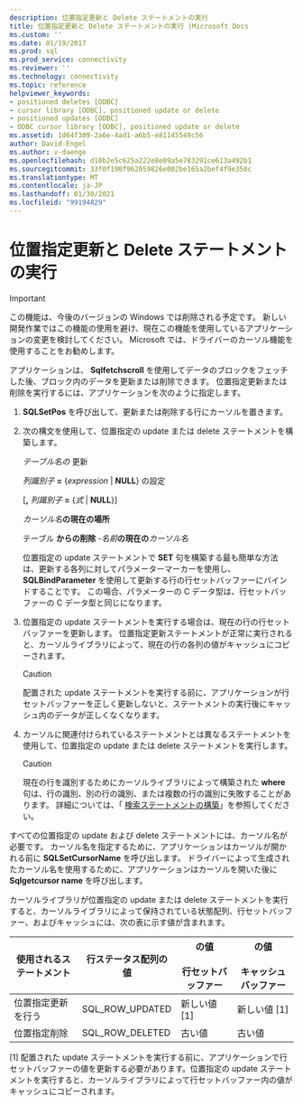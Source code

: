 ```yaml
---
description: 位置指定更新と Delete ステートメントの実行
title: 位置指定更新と Delete ステートメントの実行 |Microsoft Docs
ms.custom: ''
ms.date: 01/19/2017
ms.prod: sql
ms.prod_service: connectivity
ms.reviewer: ''
ms.technology: connectivity
ms.topic: reference
helpviewer_keywords:
- positioned deletes [ODBC]
- cursor library [ODBC], positioned update or delete
- positioned updates [ODBC]
- ODBC cursor library [ODBC], positioned update or delete
ms.assetid: 1d64f309-2a6e-4ad1-a6b5-e81145549c56
author: David-Engel
ms.author: v-daenge
ms.openlocfilehash: d10b2e5c625a222e8e09a5e783291ce613a492b1
ms.sourcegitcommit: 33f0f190f962059826e002be165a2bef4f9e350c
ms.translationtype: MT
ms.contentlocale: ja-JP
ms.lasthandoff: 01/30/2021
ms.locfileid: "99194829"
---
```

# <a name="executing-positioned-update-and-delete-statements"></a>位置指定更新と Delete ステートメントの実行
> [!IMPORTANT]  
>  この機能は、今後のバージョンの Windows では削除される予定です。 新しい開発作業ではこの機能の使用を避け、現在この機能を使用しているアプリケーションの変更を検討してください。 Microsoft では、ドライバーのカーソル機能を使用することをお勧めします。  
  
 アプリケーションは、 **Sqlfetchscroll** を使用してデータのブロックをフェッチした後、ブロック内のデータを更新または削除できます。 位置指定更新または削除を実行するには、アプリケーションを次のように指定します。  
  
1.  **SQLSetPos** を呼び出して、更新または削除する行にカーソルを置きます。  
  
2.  次の構文を使用して、位置指定の update または delete ステートメントを構築します。  
  
      *テーブル名の* 更新  
  
      *列識別子* **=** {*expression* &#124; **NULL**} の設定  
  
     [**,** *列識別子* **=** {*式* &#124; **NULL**}]  
  
     *カーソル名***の現在の場所**  
  
     テーブル **からの削除** *-名前***の現在の***カーソル名*  
  
     位置指定の update ステートメントで **SET** 句を構築する最も簡単な方法は、更新する各列に対してパラメーターマーカーを使用し、 **SQLBindParameter** を使用して更新する行の行セットバッファーにバインドすることです。 この場合、パラメーターの C データ型は、行セットバッファーの C データ型と同じになります。  
  
3.  位置指定の update ステートメントを実行する場合は、現在の行の行セットバッファーを更新します。 位置指定更新ステートメントが正常に実行されると、カーソルライブラリによって、現在の行の各列の値がキャッシュにコピーされます。  
  
    > [!CAUTION]  
    >  配置された update ステートメントを実行する前に、アプリケーションが行セットバッファーを正しく更新しないと、ステートメントの実行後にキャッシュ内のデータが正しくなくなります。  
  
4.  カーソルに関連付けられているステートメントとは異なるステートメントを使用して、位置指定の update または delete ステートメントを実行します。  
  
    > [!CAUTION]  
    >  現在の行を識別するためにカーソルライブラリによって構築された **where** 句は、行の識別、別の行の識別、または複数の行の識別に失敗することがあります。 詳細については、「 [検索ステートメントの構築](../../../odbc/reference/appendixes/constructing-searched-statements.md)」を参照してください。  
  
 すべての位置指定の update および delete ステートメントには、カーソル名が必要です。 カーソル名を指定するために、アプリケーションはカーソルが開かれる前に **SQLSetCursorName** を呼び出します。 ドライバーによって生成されたカーソル名を使用するために、アプリケーションはカーソルを開いた後に **Sqlgetcursor name** を呼び出します。  
  
 カーソルライブラリが位置指定の update または delete ステートメントを実行すると、カーソルライブラリによって保持されている状態配列、行セットバッファー、およびキャッシュには、次の表に示す値が含まれます。  
  
|使用されるステートメント|行ステータス配列の値|の値<br /><br /> 行セットバッファー|の値<br /><br /> キャッシュバッファー|  
|--------------------|-------------------------------|----------------------------------|---------------------------------|  
|位置指定更新を行う|SQL_ROW_UPDATED|新しい値 [1]|新しい値 [1]|  
|位置指定削除|SQL_ROW_DELETED|古い値|古い値|  
  
 [1] 配置された update ステートメントを実行する前に、アプリケーションで行セットバッファーの値を更新する必要があります。位置指定の update ステートメントを実行すると、カーソルライブラリによって行セットバッファー内の値がキャッシュにコピーされます。
